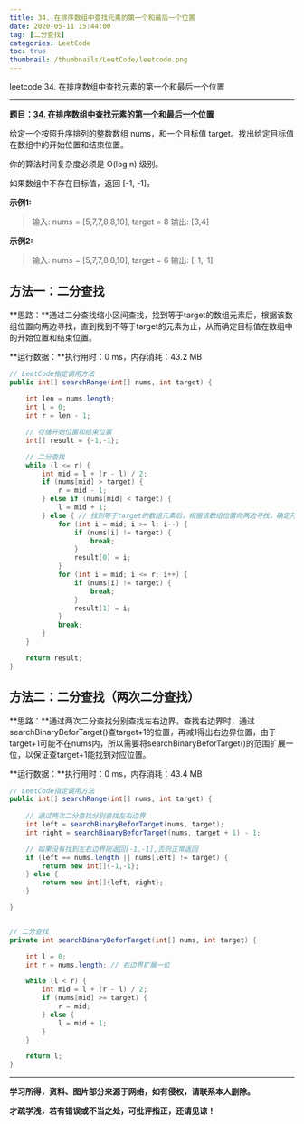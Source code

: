 ```yaml
---
title: 34. 在排序数组中查找元素的第一个和最后一个位置
date: 2020-05-11 15:44:00
tag: [二分查找]
categories: LeetCode
toc: true
thumbnail: /thumbnails/LeetCode/leetcode.png
---
```


leetcode 34. 在排序数组中查找元素的第一个和最后一个位置

<!--more-->

---

**题目：[34. 在排序数组中查找元素的第一个和最后一个位置](https://leetcode-cn.com/problems/find-first-and-last-position-of-element-in-sorted-array/)**

给定一个按照升序排列的整数数组 nums，和一个目标值 target。找出给定目标值在数组中的开始位置和结束位置。

你的算法时间复杂度必须是 O(log n) 级别。

如果数组中不存在目标值，返回 [-1, -1]。

**示例1:**

> 输入: nums = [5,7,7,8,8,10], target = 8
> 输出: [3,4]

**示例2:**

> 输入: nums = [5,7,7,8,8,10], target = 6
> 输出: [-1,-1]

## 方法一：二分查找

**思路：**通过二分查找缩小区间查找，找到等于target的数组元素后，根据该数组位置向两边寻找，直到找到不等于target的元素为止，从而确定目标值在数组中的开始位置和结束位置。

**运行数据：**执行用时：0 ms，内存消耗：43.2 MB

```java
// LeetCode指定调用方法
public int[] searchRange(int[] nums, int target) {
		
    int len = nums.length;
    int l = 0;
    int r = len - 1;

    // 存储开始位置和结束位置
    int[] result = {-1,-1};

    // 二分查找
    while (l <= r) {
        int mid = l + (r - l) / 2;
        if (nums[mid] > target) {
            r = mid - 1;
        } else if (nums[mid] < target) {
            l = mid + 1;
        } else { // 找到等于target的数组元素后，根据该数组位置向两边寻找，确定开始位置和结束位置
            for (int i = mid; i >= l; i--) {
                if (nums[i] != target) {
                    break;
                }
                result[0] = i;
            }
            for (int i = mid; i <= r; i++) {
                if (nums[i] != target) {
                    break;
                }
                result[1] = i;
            }
            break;
        }
    }

    return result;
}
```

## 方法二：二分查找（两次二分查找）

**思路：**通过两次二分查找分别查找左右边界，查找右边界时，通过searchBinaryBeforTarget()查target+1的位置，再减1得出右边界位置，由于target+1可能不在nums内，所以需要将searchBinaryBeforTarget()的范围扩展一位，以保证查target+1能找到对应位置。

**运行数据：**执行用时：0 ms，内存消耗：43.4 MB

```java
// LeetCode指定调用方法
public int[] searchRange(int[] nums, int target) {
		
    // 通过两次二分查找分别查找左右边界
    int left = searchBinaryBeforTarget(nums, target);
    int right = searchBinaryBeforTarget(nums, target + 1) - 1;

    // 如果没有找到左右边界则返回[-1,-1],否则正常返回
    if (left == nums.length || nums[left] != target) {
        return new int[]{-1,-1};
    } else {
        return new int[]{left, right};
    }

}


// 二分查找
private int searchBinaryBeforTarget(int[] nums, int target) {

    int l = 0;
    int r = nums.length; // 右边界扩展一位

    while (l < r) {
        int mid = l + (r - l) / 2;
        if (nums[mid] >= target) {
            r = mid;
        } else {
            l = mid + 1;
        }
    }

    return l;
}
```

---

**学习所得，资料、图片部分来源于网络，如有侵权，请联系本人删除。**

**才疏学浅，若有错误或不当之处，可批评指正，还请见谅！**